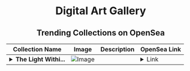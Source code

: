 <div align="center">

# Digital Art Gallery

## Trending Collections on OpenSea

| Collection Name                       | Image                                                                                     | Description                       | OpenSea Link                                                                                          |
|---------------------------------------|-------------------------------------------------------------------------------------------|-----------------------------------|--------------------------------------------------------------------------------------------------------|
| **<details><summary>The Light Withi...</summary>The Light Within</details>** | ![Image](https://i.seadn.io/s/raw/files/1a6b7ccb21bc75d41e6727d821ff9eab.png?w=500&auto=format?w=200&auto=format) |  | <details><summary>Link</summary>[The Light Within](https://opensea.io/collection/the-light-within-1)</details> |

</div>